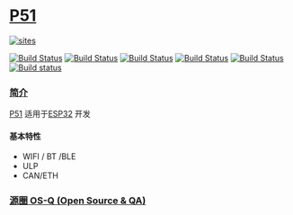 ﻿# [P51](https://github.com/OS-Q/P51)

[![sites](http://182.61.61.133/link/resources/OSQ.png)](http://www.OS-Q.com)

[![Build Status](https://github.com/OS-Q/P51/workflows/CI/badge.svg)](https://github.com/OS-Q/P51/actions/workflows/CI.yml)
[![Build Status](https://github.com/OS-Q/P51/workflows/CD/badge.svg)](https://github.com/OS-Q/P51/actions/workflows/CD.yml)
[![Build Status](https://github.com/OS-Q/P51/workflows/nightly/badge.svg)](https://github.com/OS-Q/P51/actions/workflows/nightly.yml)
[![Build Status](https://circleci.com/gh/OS-Q/P51.svg?style=svg)](https://circleci.com/gh/OS-Q/P51)
[![Build Status](https://cloud.drone.io/api/badges/OS-Q/P51/status.svg)](https://cloud.drone.io/OS-Q/P51)
[![Build status](https://ci.appveyor.com/api/projects/status/htc313andl4lh51e?svg=true)](https://ci.appveyor.com/project/Qitas/P51)


### [简介](https://github.com/OS-Q/P51/wiki)

[P51](https://github.com/OS-Q/P51) 适用于[ESP32](https://github.com/SoCXin/ESP32) 开发

#### 基本特性

* WIFI / BT /BLE
* ULP
* CAN/ETH

### [源圈 OS-Q (Open Source & QA) ](http://www.OS-Q.com)

